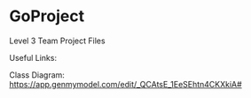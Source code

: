 GoProject
=========

Level 3 Team Project Files

Useful Links:

Class Diagram:  https://app.genmymodel.com/edit/_QCAtsE_1EeSEhtn4CKXkiA#
